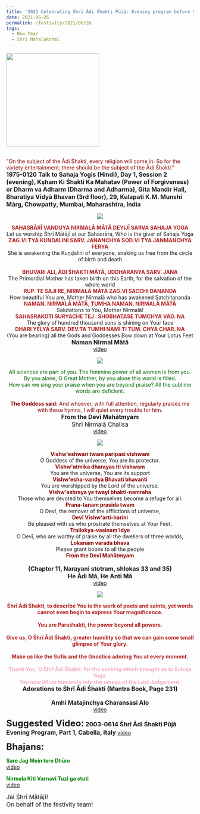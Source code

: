 ```yaml
---
title: '2021 Celebrating Śhrī Ādi Śhakti Pūjā: Evening program before Śhrī Ādi Śhakti Pūjā'
date: 2021-06-26
permalink: /festivity/2021/06/26
tags:
  - New Year
  - Shri Mahalakshmi
---
```


<div style="text-align: left"><img src="/images/image1.png" width="250" /></div><br>

<p>
<font color="DarkRed">"On the subject of the Ādi Śhakti, every religion will come in. So for the variety entertainment, there should be the subject of the Ādi Śhakti."</font><br>
<font size="+0"><b>1975-0120 Talk to Sahaja Yogis (Hindi), Day 1, Session 2 (evening), Kṣham Ki Śhakti Ka Mahatav (Power of Forgiveness) or Dharm va Adharm (Dharma and Adharma), Gita Mandir Hall, Bharatiya Vidyā Bhavan (3rd floor), 29, Kulapati K.M. Munshi Mārg, Chowpatty, Mumbai, Maharashtra, India</b></font>
</p>

<div style="text-align: center"><img src="/images/image719.png" /></div>

<p style=" text-align:center;">
<font color="FireBrick"><b>  SAHASRĀRĪ VANDUYA NIRMALĀ MĀTĀ DEYIJĪ SARVA SAHAJA YOGA</b></font><br>
Let us worship Śhrī Mātājī at our Sahasrāra, Who is the giver of Sahaja Yoga<br>
<font color="FireBrick"><b>ZAG.VI TYA KUNDALINI SARV. JANANCHYA SOD.VI TYA JANMANCHYA FERYA</b></font><br>
She is awakening the Kuṇḍalinī of everyone, snaking us free from the circle of birth and death<br>
<br>
<font color="FireBrick"><b>BHUVARI ALI, ĀDI ŚHAKTI MĀTĀ, UDDHARANYA SARV. JANA</b></font><br>
The Primordial Mother has taken birth on this Earth, for the salvation of the whole world<br>
<font color="FireBrick"><b>RUP. TE SAJI RE, NIRMALĀ MĀTĀ ZAG.VI SACCHI DANANDA</b></font><br>
How beautiful You are, Mother Nirmalā who has awakened Satchitananda<br>
<font color="FireBrick"><b>NAMAN. NIRMALĀ MĀTĀ, TUMHA NAMAN. NIRMALĀ MĀTĀ</b></font><br>
Salutations to You, Mother Nirmalā!<br>
<font color="FireBrick"><b>SAHASRAKOTI SURYACHE TEJ . SHOBHATASE TUMCHYA VAD. NA</b></font><br>
The glory of hundred thousand suns is shining on Your face<br>
<font color="FireBrick"><b>DHARI YELYA SARV. DEV.TA TUMHI NAMI TI TUM. CHYA CHAR. NA</b></font><br>
(You are bearing) all the Gods and Goddesses Bow down at Your Lotus Feet</font><br>
<font size="+0"><b>Naman Nirmal Mātā</b></font><br>
<a href="https://seven-teams.github.io/Videos_Links.html">video</a>
</p>

<div style="text-align: center"><img src="/images/image720.png" /></div>

<p style=" text-align:center;">
<font color="DarkGreen">All sciences are part of you. The feminine power of all women is from you.<br>
By you alone, O Great Mother, by you alone this world is filled.<br> 
How can we sing your praise when you are beyond praise? All the sublime words are deficient.</font><br>
<br>
<font color="DarkRed"><b>The Goddess said:</b> And whoever, with full attention, regularly praises me with these hymns, I will quiet every trouble for him.</font><br>
<font size="+0"><b>From the Devī Mahātmyam</b><br>
Shrī Nirmalā Chalisa</font><br>
<a href="https://www.youtube.com/watch?v=NmQ7mIhsVxA&list=PLC8554007A2C98EA0&index=20&ab_channel=AndreeaAiacoboaie">video</a>
</p>

<div style="text-align: center"><img src="/images/image721.png" /></div>

<p style=" text-align:center;">
<font color="DarkRed"><b>Vishw'eshwari twam paripasi vishwam</b></font><br>
O Goddess of the universe, You are its protector.<br>
<font color="DarkRed"><b>Vishw'atmika dharayas iti vishwam</b></font><br>
You are the universe, You are its support<br>
<font color="DarkRed"><b>Vishw'esha-vandya Bhavati bhavanti</b></font><br>
You are worshipped by the Lord of the universe.<br>
<font color="DarkRed"><b>Vishw'ashraya ye twayi bhakti-namraha</b></font><br>
Those who are devoted to You themselves become a refuge for all.<br>
<font color="DarkRed"><b>Prana-tanam prasida twam</b></font><br>
O Devī, the remover of the afflictions of universe,<br>
<font color="DarkRed"><b>Devī Vishw'arti-harini</b></font><br>
Be pleased with us who prostrate themselves at Your Feet.<br>
<font color="DarkRed"><b>Trailokya-vasinam'idye</b></font><br>
O Devī, who are worthy of praise by all the dwellers of three worlds,<br>
<font color="DarkRed"><b>Lokanam varada bhava</b></font><br>
Please grant boons to all the people<br>
<font color="DarkRed"><b>From the Devī Mahātmyam</b></font><br>
<font size="+0"><b></b></font>
<br>
<font size="+0"><b>(Chapter 11, Narayani stotram, shlokas 33 and 35)<br>
He Ādi Mā, He Anti Mā</b></font><br>
<a href="https://seven-teams.github.io/Videos_Links.html">video</a>
</p>


<div style="text-align: center"><img src="/images/image722.png" /></div>

<p style=" text-align:center;">
<font color="FireBrick"><b>Śhrī Ādi Śhakti, to describe You is the work of poets and saints, yet words cannot even begin to express Your magnificence.</b></font><br>
<br> 
<font color="FireBrick"><b>You are Paraśhakti, the power beyond all powers.</b></font><br>
<br> 
<font color="FireBrick"><b>Give us, O Śhrī Ādi Śhakti, greater humility so that we can gain some small glimpse of Your glory.</b></font><br>
<br> 
<font color="FireBrick"><b>Make us like the Sufis and the Gnostics adoring You at every moment.</b></font><br>
<br> 
<font color="FreBrick"><b>Thank You, O Śhrī Ādi Śhakti, for the seeking which brought us to Sahaja Yoga.<br>
You now lift up humanity into the omega of the Last Judgement.</b></font><br>
<font size="+0"><b>Adorations to Śhrī Ādi Śhakti (Mantra Book, Page 231)</b></font><br>
<br>
<font size="+0"><b>Amhi Matajinchya Charansasi Alo</b></font><br>
<a href="https://seven-teams.github.io/Videos_Links.html">video</a>
</p>

<font size="+2"><b>Suggested Video:</b></font> 
<font size="+0"><b>2003-0614 Śhrī Ādi Śhakti Pūjā Evening Program, Part 1, Cabella, Italy</b></font>
<a href="https://www.youtube.com/watch?v=Cntqr-yfVUQ&ab_channel=TeachingsofH.H.ShriMatajiNirmalaDevi"> video</a><br>

<font size="+2"><b>Bhajans:</b></font>

<p>
<font color="green"><b>Sare Jag Mein tere Dhūm</b></font><br>
<a href="https://seven-teams.github.io/Videos_Links.html">video</a> 
</p>

<p>
<font color="green"><b>Nirmala Kiti Varnavi Tuzi ga stuti</b></font><br>
<a href="https://www.youtube.com/watch?v=0AzZO9vlF8M&ab_channel=lilysant15">video</a> 
</p>

<p>
<font size="+0">Jai Śhrī Mātājī!<br>
On behalf of the festivity team!</font>
</p>